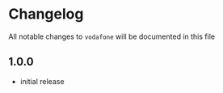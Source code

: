 # Changelog

All notable changes to `vodafone` will be documented in this file

## 1.0.0

- initial release
